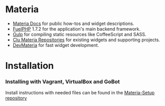 # Materia

* [Materia Docs](http://ucfcdl.github.io/Materia/) for public how-tos and widget descriptions.
* [FuelPHP](http://fuelphp.com) 1.7.2 for the application's main backend framework.
* [Gulp](http://gulpjs.com) for compiling static resources like CoffeeScript and SASS.
* [Clu Materia Repositories](https://clu.cdl.ucf.edu/groups/materia) for existing widgets and supporting projects.
* [DevMateria](https://clu.cdl.ucf.edu/materia/devmateria) for fast widget development.

# Installation

### Installing with Vagrant, VirtualBox and GoBot

Install instructions with needed files can be found in the [Materia-Setup repository](https://github.com/ucfcdl/Materia-Setup)

